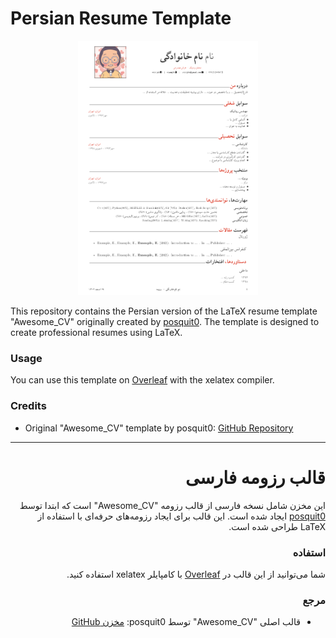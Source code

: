 # Persian Resume Template
<p align="center">
  <img src="first_page.png"  style="width: 30vw;" />
</p>
This repository contains the Persian version of the LaTeX resume template "Awesome_CV" originally created by <a href="https://github.com/posquit0">posquit0</a>. The template is designed to create professional resumes using LaTeX.

### Usage
You can use this template on [Overleaf](https://www.overleaf.com/) with the xelatex compiler.

### Credits
- Original "Awesome_CV" template by posquit0: [GitHub Repository](https://github.com/posquit0/Awesome-CV)

---
<h1 dir="rtl">قالب رزومه فارسی</h1>

<p dir="rtl">این مخزن شامل نسخه فارسی از قالب رزومه "Awesome_CV" است که ابتدا توسط <a href="https://github.com/posquit0">posquit0</a> ایجاد شده است. این قالب برای ایجاد رزومه‌های حرفه‌ای با استفاده از LaTeX طراحی شده است.</p>

<h3 dir="rtl">استفاده</h3>
<p dir="rtl">شما می‌توانید از این قالب در <a href="https://www.overleaf.com/">Overleaf</a> با کامپایلر xelatex استفاده کنید.</p>

<h3 dir="rtl">مرجع</h3>
<ul dir="rtl">
    <li>قالب اصلی "Awesome_CV" توسط posquit0: <a href="https://github.com/posquit0/Awesome-CV">مخزن GitHub</a></li>
</ul>
